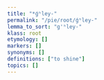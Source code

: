 ```yaml
---
title: "*ǵʰley-"
permalink: "/pie/root/ǵʰley-"
lemma_to_sort: "g'ʰley-"
klass: root
etymology: []
markers: []
synonyms: []
definitions: ["to shine"]
topics: []
---
```


